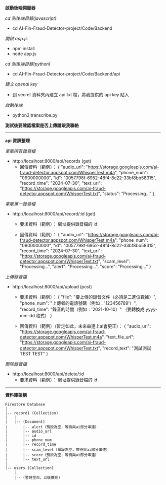 **啟動後端伺服器**

*cd 到後端目錄(javascript)*
- cd AI-Fin-Fraud-Detector-project/Code/Backend

*開啟 app.js*
- npm install
- node app.js

*cd 到後端目錄(python)*
- cd AI-Fin-Fraud-Detector-project/Code/Backend/api

*建立 openai key*
- 到 secret 資料夾內建立 api.txt 檔，將我提供的 api key 貼入

*啟動後端*
- python3 transcribe.py

**測試後要確認檔案是否上傳請跟我聯絡**

---

**api 資訊整理**

*拿取所有錄音檔*
- http://localhost:8000/api/records (get)
    - 回傳資料（範例）：
    {
        "audio_url": "https://storage.googleapis.com/ai-fraud-detector.appspot.com/WhisperTest.m4a",
        "phone_num": "0900000000",
        "id": "0057798f-6952-48f4-8c22-33bf8bb58315",
        "record_time": "2024-07-30",
        "text_url": "https://storage.googleapis.com/ai-fraud-detector.appspot.com/WhisperTest.txt",
        "status": "Processing..."
    },

*拿取單一錄音檔*
- http://localhost:8000/api/record/:id (get)
    - 要求資料（範例）：
    網址提供錄音檔的 id

    - 回傳資料（範例）：
    {
        "audio_url": "https://storage.googleapis.com/ai-fraud-detector.appspot.com/WhisperTest.m4a",
        "phone_num": "0900000000",
        "id": "0057798f-6952-48f4-8c22-33bf8bb58315",
        "record_time": "2024-07-30",
        "text_url": "https://storage.googleapis.com/ai-fraud-detector.appspot.com/WhisperTest.txt",
        "scam_level": "Processing...",
        "alert": "Processing...",
        "score": "Processing..."
    }

*上傳錄音檔*
- http://localhost:8000/api/upload (post)
    - 要求資料（範例）：
    {
        "file": "要上傳的錄音文件（必須是二進位數據）",
        "phone_num": "上傳者的電話號碼（例如：'123456789'）",
        "record_time": "錄音的時間（例如：'2021-10-10）" （要轉換成 yyyy-mm-dd 格式）
    }
    
    - 回傳資料（範例）（暫定如此，未來串連上ai會更正）：
    {
        "audio_url": "https://storage.googleapis.com/ai-fraud-detector.appspot.com/WhisperTest.m4a",
        "text_file_url": "https://storage.googleapis.com/ai-fraud-detector.appspot.com/WhisperTest.txt",
        "record_text": "測試測試 TEST TEST"
    }

*刪除錄音檔*
- http://localhost:8000/api/delete/:id
    - 要求資料（範例）：
    網址提供錄音檔的 id


---

**資料庫架構**
```
Firestore Database
|
|-- record1 (Collection)
|   |
|   |-- (Document)
|       |-- alert（預設為空，等待與ai部分串連）
|       |-- audio_url
|       |-- id
|       |-- phone_num
|       |-- record_time
|       |-- scam_level（預設為空，等待與ai部分串連）
|       |-- score（預設為空，等待與ai部分串連）
|       |-- text_url
|
|-- users (Collection)
    |
    |-- (暫時空白，以後擴充)
```
